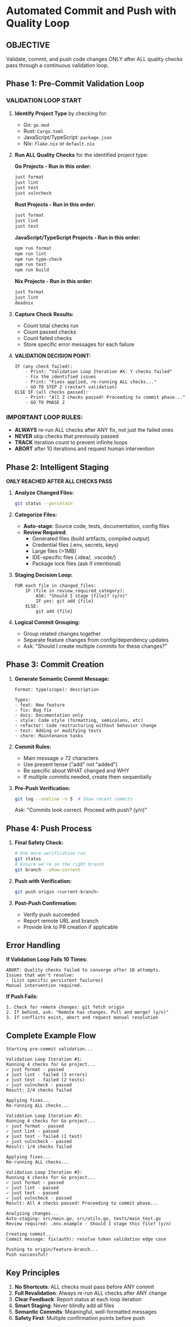 # Automated Commit and Push with Quality Loop

## OBJECTIVE
Validate, commit, and push code changes ONLY after ALL quality checks pass through a continuous validation loop.

## Phase 1: Pre-Commit Validation Loop

### VALIDATION LOOP START
1. **Identify Project Type** by checking for:
   - Go: `go.mod`
   - Rust: `Cargo.toml`
   - JavaScript/TypeScript: `package.json`
   - Nix: `flake.nix` or `default.nix`

2. **Run ALL Quality Checks** for the identified project type:

   **Go Projects - Run in this order:**
   ```bash
   just format
   just lint
   just test
   just vulncheck
   ```

   **Rust Projects - Run in this order:**
   ```bash
   just format
   just lint
   just test
   ```

   **JavaScript/TypeScript Projects - Run in this order:**
   ```bash
   npm run format
   npm run lint
   npm run type-check
   npm run test
   npm run build
   ```

   **Nix Projects - Run in this order:**
   ```bash
   just format
   just lint
   deadnix
   ```

3. **Capture Check Results:**
   - Count total checks run
   - Count passed checks
   - Count failed checks
   - Store specific error messages for each failure

4. **VALIDATION DECISION POINT:**
   ```
   IF (any check failed):
       - Print: "Validation Loop Iteration #X: Y checks failed"
       - Fix the identified issues
       - Print: "Fixes applied, re-running ALL checks..."
       - GO TO STEP 2 (restart validation)
   ELSE IF (all checks passed):
       - Print: "All Z checks passed! Proceeding to commit phase..."
       - GO TO PHASE 2
   ```

### IMPORTANT LOOP RULES:
- **ALWAYS** re-run ALL checks after ANY fix, not just the failed ones
- **NEVER** skip checks that previously passed
- **TRACK** iteration count to prevent infinite loops
- **ABORT** after 10 iterations and request human intervention

## Phase 2: Intelligent Staging

**ONLY REACHED AFTER ALL CHECKS PASS**

1. **Analyze Changed Files:**
   ```bash
   git status --porcelain
   ```

2. **Categorize Files:**
   - **Auto-stage**: Source code, tests, documentation, config files
   - **Review Required**:
     * Generated files (build artifacts, compiled output)
     * Credential files (.env, secrets, keys)
     * Large files (>1MB)
     * IDE-specific files (.idea/, .vscode/)
     * Package lock files (ask if intentional)

3. **Staging Decision Loop:**
   ```
   FOR each file in changed_files:
       IF (file in review_required_category):
           ASK: "Should I stage {file}? (y/n)"
           IF yes: git add {file}
       ELSE:
           git add {file}
   ```

4. **Logical Commit Grouping:**
   - Group related changes together
   - Separate feature changes from config/dependency updates
   - Ask: "Should I create multiple commits for these changes?"

## Phase 3: Commit Creation

1. **Generate Semantic Commit Message:**
   ```
   Format: type(scope): description

   Types:
   - feat: New feature
   - fix: Bug fix
   - docs: Documentation only
   - style: Code style (formatting, semicolons, etc)
   - refactor: Code restructuring without behavior change
   - test: Adding or modifying tests
   - chore: Maintenance tasks
   ```

2. **Commit Rules:**
   - Main message ≤ 72 characters
   - Use present tense ("add" not "added")
   - Be specific about WHAT changed and WHY
   - If multiple commits needed, create them sequentially

3. **Pre-Push Verification:**
   ```bash
   git log --oneline -n 5  # Show recent commits
   ```
   Ask: "Commits look correct. Proceed with push? (y/n)"

## Phase 4: Push Process

1. **Final Safety Check:**
   ```bash
   # One more verification run
   git status
   # Ensure we're on the right branch
   git branch --show-current
   ```

2. **Push with Verification:**
   ```bash
   git push origin <current-branch>
   ```

3. **Post-Push Confirmation:**
   - Verify push succeeded
   - Report remote URL and branch
   - Provide link to PR creation if applicable

## Error Handling

**If Validation Loop Fails 10 Times:**
```
ABORT: Quality checks failed to converge after 10 attempts.
Issues that won't resolve:
- [List specific persistent failures]
Manual intervention required.
```

**If Push Fails:**
```
1. Check for remote changes: git fetch origin
2. If behind, ask: "Remote has changes. Pull and merge? (y/n)"
3. If conflicts exist, abort and request manual resolution
```

## Complete Example Flow

```
Starting pre-commit validation...

Validation Loop Iteration #1:
Running 4 checks for Go project...
✓ just format - passed
✗ just lint - failed (3 errors)
✗ just test - failed (2 tests)
✓ just vulncheck - passed
Result: 2/4 checks failed

Applying fixes...
Re-running ALL checks...

Validation Loop Iteration #2:
Running 4 checks for Go project...
✓ just format - passed
✓ just lint - passed
✗ just test - failed (1 test)
✓ just vulncheck - passed
Result: 1/4 checks failed

Applying fixes...
Re-running ALL checks...

Validation Loop Iteration #3:
Running 4 checks for Go project...
✓ just format - passed
✓ just lint - passed
✓ just test - passed
✓ just vulncheck - passed
Result: All 4 checks passed! Proceeding to commit phase...

Analyzing changes...
Auto-staging: src/main.go, src/utils.go, tests/main_test.go
Review required: .env.example - Should I stage this file? (y/n)

Creating commit...
Commit message: fix(auth): resolve token validation edge case

Pushing to origin/feature-branch...
Push successful!
```

## Key Principles

1. **No Shortcuts**: ALL checks must pass before ANY commit
2. **Full Revalidation**: Always re-run ALL checks after ANY change
3. **Clear Feedback**: Report status at each loop iteration
4. **Smart Staging**: Never blindly add all files
5. **Semantic Commits**: Meaningful, well-formatted messages
6. **Safety First**: Multiple confirmation points before push
